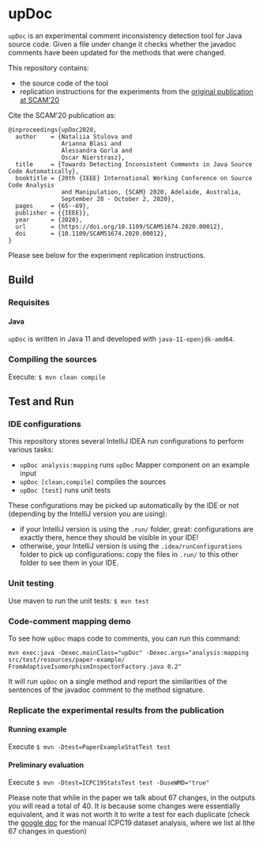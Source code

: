 # upDoc

`upDoc` is an experimental comment inconsistency detection tool for Java source code. Given a file under change it checks whether the javadoc comments have been updated for the methods that were changed.

This repository contains:
- the source code of the tool
- replication instructions for the experiments from the [original publication at SCAM'20](http://scg.unibe.ch/archive/papers/Stul20b-InconsistentComments.pdf)

Cite the SCAM'20 publication as:

```
@inproceedings{upDoc2020,
  author    = {Nataliia Stulova and
               Arianna Blasi and
               Alessandra Gorla and
               Oscar Nierstrasz},
  title     = {Towards Detecting Inconsistent Comments in Java Source Code Automatically},
  booktitle = {20th {IEEE} International Working Conference on Source Code Analysis
               and Manipulation, {SCAM} 2020, Adelaide, Australia,
               September 28 - October 2, 2020},
  pages     = {65--69},
  publisher = {{IEEE}},
  year      = {2020},
  url       = {https://doi.org/10.1109/SCAM51674.2020.00012},
  doi       = {10.1109/SCAM51674.2020.00012},
}
```

Please see below for the experiment replication instructions.

## Build

### Requisites

#### Java

`upDoc` is written in Java 11 and developed with `java-11-openjdk-amd64`.


### Compiling the sources

Execute: `$ mvn clean compile`


## Test and Run

### IDE configurations

This repository stores several IntelliJ IDEA run configurations to perform
various tasks:

- `upDoc analysis:mapping` runs `upDoc` Mapper component on an example input
- `upDoc [clean,compile]` compiles the sources
- `upDoc [test]` runs unit tests

These configurations may be picked up automatically by the IDE or not (depending
by the IntelliJ version you are using):
- if your IntelliJ version is using the `.run/` folder, great: configurations are exactly there, hence they should be visible in your IDE!
- otherwise, your IntelliJ version is using the `.idea/runConfigurations` folder to pick up configurations: copy the files in `.run/` to this other folder to see them in your IDE.

###  Unit testing

Use maven to run the unit tests: `$ mvn test`


### Code-comment mapping demo

To see how `upDoc` maps code to comments, you can run this command:

`mvn exec:java -Dexec.mainClass="upDoc" -Dexec.args="analysis:mapping src/test/resources/paper-example/ FromAdaptiveIsomorphismInspectorFactory.java 0.2"`

It will run `upDoc` on a single method and report the similarities of the sentences of the javadoc comment to the method signature.

### Replicate the experimental results from the publication

#### Running example

Execute `$ mvn -Dtest=PaperExampleStatTest test`

#### Preliminary evaluation

Execute `$ mvn -Dtest=ICPC19StatsTest test -DuseWMD="true"`

Please note that while in the paper we talk about 67 changes, in the outputs you will read a total of 40. It is because some changes were essentially equivalent, and it was not worth it to write a test for each duplicate (check the [google doc](https://docs.google.com/spreadsheets/d/1maRH6YY0OVuKSB2ACDhrz1-CQCS7sRHHoaZJDvLWi2Y/edit?usp=sharing) for the manual ICPC19 dataset analysis, where we list al lthe 67 changes in question)


